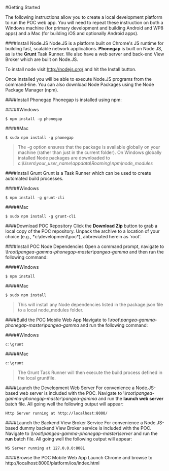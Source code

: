 #Getting Started

The following instructions allow you to create a local development platform to run the POC web app.  You will need to repeat these instruction on both a Windows machine (for primary development and building Android and WP8 apps) and a Mac (for building iOS and optionally Android apps).


####Install Node.JS
Node.JS is a platform built on Chrome's JS runtime for building fast, scalable network applications.  **Phonegap** is built on Node.JS, as is the **Grunt** Task Runner.  We also have a web server and back-end View Broker which are built on Node.JS.

To install node visit http://nodejs.org/ and hit the Install button.

Once installed you will be able to execute Node.JS programs from the command-line.  You can also download Node Packages using the Node Package Manager (npm).


####Install Phonegap
Phonegap is installed using npm:

#####Windows
```
$ npm install -g phonegap
```

#####Mac
```
$ sudo npm install -g phonegap
```

> The -g option ensures that the package is available globally on your machine (rather than just in the current folder).  On Windows globally installed Node packages are downloaded to *c:\Users\your_user_name\appdata\Roaming\npm\node_modules*


####Install Grunt
Grunt is a Task Runner which can be used to create automated build processes.  

#####Windows
```
$ npm install -g grunt-cli
```

#####Mac
```
$ sudo npm install -g grunt-cli
```



####Download POC Repository
Click the **Download Zip** button to grab a local copy of the POC repository.  Unpack the archive to a location of your choice (e.g., *c:\development\poc\*), abbreviated herein as 'root'.



####Install POC Node Dependencies
Open a command prompt, navigate to *\\\\root\pangea-gamma-phonegap-master\pangea-gamma* and then run the following command:


#####Windows
```
$ npm install
```

#####Mac
```
$ sudo npm install
```

> This will install any Node dependencies listed in the package.json file to a local node_modules folder.


####Build the POC Mobile Web App
Navigate to *\\\\root\pangea-gamma-phonegap-master\pangea-gamma* and run the following command:


#####Windows
```
c:\grunt
```

#####Mac
```
c:\grunt
```

> The Grunt Task Runner will then execute the build process defined in the local gruntfile.


####Launch the Development Web Server
For convenience a Node.JS-based web server is included with the POC.  Navigate to *\\\\root\pangea-gamma-phonegap-master\pangea-gamma* and run the **launch web server** batch file.  All going well the following output will appear:

```
Http Server running at http://localhost:8000/
```


####Launch the Backend View Broker Service
For convenience a Node.JS-based dummy backend View Broker service is included with the POC.  Navigate to *\\\\root\pangea-gamma-phonegap-master\server* and run the **run** batch file.  All going well the following output will appear:

```
WS Server running at 127.0.0.0:8081
```


####Browse the POC Mobile Web App
Launch Chrome and browse to http://localhost:8000/platform/ios/index.html

